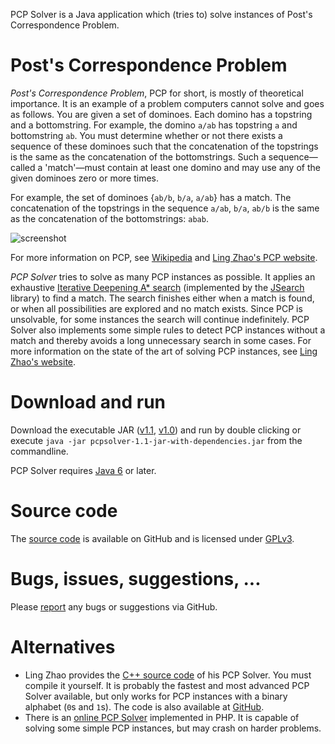 PCP Solver is a Java application which (tries to) solve instances of Post's Correspondence Problem.

# Post's Correspondence Problem

*Post's Correspondence Problem*, PCP for short, is mostly of theoretical importance. It is an example of a problem computers cannot solve and goes as follows. You are given a set of dominoes. Each domino has a topstring and a bottomstring. For example, the domino `a/ab` has topstring `a` and bottomstring `ab`. You must determine whether or not there exists a sequence of these dominoes such that the concatenation of the topstrings is the same as the concatenation of the bottomstrings. Such a sequence&mdash;called a 'match'&mdash;must contain at least one domino and may use any of the given dominoes zero or more times.

For example, the set of dominoes {`ab/b`, `b/a`, `a/ab`} has a match. The concatenation of the topstrings in the sequence `a/ab`, `b/a`, `ab/b` is the same as the concatenation of the bottomstrings: `abab`.

![screenshot](https://dcatteeu.github.io/images/pcpsolver.png)

For more information on PCP, see [Wikipedia](http://en.wikipedia.org/wiki/Post_correspondence_problem) and [Ling Zhao's PCP website](http://webdocs.cs.ualberta.ca/~games/PCP/).

*PCP Solver* tries to solve as many PCP instances as possible. It applies an exhaustive [Iterative Deepening A* search](http://en.wikipedia.org/wiki/IDA*) (implemented by the [JSearch](https://github.com/dcatteeu/jsearch) library) to find a match. The search finishes either when a match is found, or when all possibilities are explored and no match exists. Since PCP is unsolvable, for some instances the search will continue indefinitely. PCP Solver also implements some simple rules to detect PCP instances without a match and thereby avoids a long unnecessary search in some cases. For more information on the state of the art of solving PCP instances, see [Ling Zhao's website](http://webdocs.cs.ualberta.ca/~games/PCP).

# Download and run

Download the executable JAR ([v1.1](https://dcatteeu.github.io/downloads/pcpsolver-1.1-jar-with-dependencies.jar), [v1.0](https://dcatteeu.github.io/downloads/pcpsolver-1.0-jar-with-dependencies.jar)) and run by double clicking or execute `java -jar pcpsolver-1.1-jar-with-dependencies.jar` from the commandline.

PCP Solver requires [Java 6](http://java.com/en/download/index.jsp) or later.

# Source code

The [source code](https://github.com/dcatteeu/pcpsolver/) is available on GitHub and is licensed under [GPLv3](http://www.gnu.org/licenses/gpl.html).

# Bugs, issues, suggestions, ...

Please [report](https://github.com/dcatteeu/pcpsolver/issues/new) any bugs or suggestions via GitHub.

# Alternatives

* Ling Zhao provides the [C++ source code](http://webdocs.cs.ualberta.ca/~games/PCP/) of his PCP Solver. You must compile it yourself. It is probably the fastest and most advanced PCP Solver available, but only works for PCP instances with a binary alphabet (`0`s and `1`s). The code is also available at [GitHub](https://github.com/chrozz/PCPSolver).
* There is an [online PCP Solver](http://jamesvanboxtel.com/projects/pcp-solver/) implemented in PHP. It is capable of solving some simple PCP instances, but may crash on harder problems.
